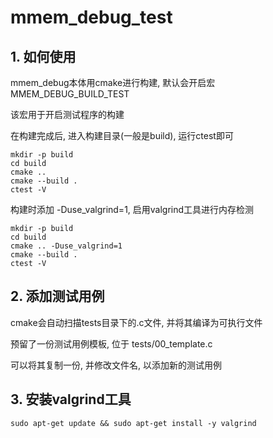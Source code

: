 # mmem_debug_test

## 1. 如何使用

mmem_debug本体用cmake进行构建, 默认会开启宏 MMEM_DEBUG_BUILD_TEST 

该宏用于开启测试程序的构建

在构建完成后, 进入构建目录(一般是build), 运行ctest即可

``` shell
mkdir -p build
cd build
cmake ..
cmake --build .
ctest -V
```

构建时添加 -Duse_valgrind=1, 启用valgrind工具进行内存检测

``` shell
mkdir -p build
cd build
cmake .. -Duse_valgrind=1
cmake --build .
ctest -V
```

## 2. 添加测试用例

cmake会自动扫描tests目录下的.c文件, 并将其编译为可执行文件

预留了一份测试用例模板, 位于 tests/00_template.c

可以将其复制一份, 并修改文件名, 以添加新的测试用例

## 3. 安装valgrind工具

``` shell
sudo apt-get update && sudo apt-get install -y valgrind
```
